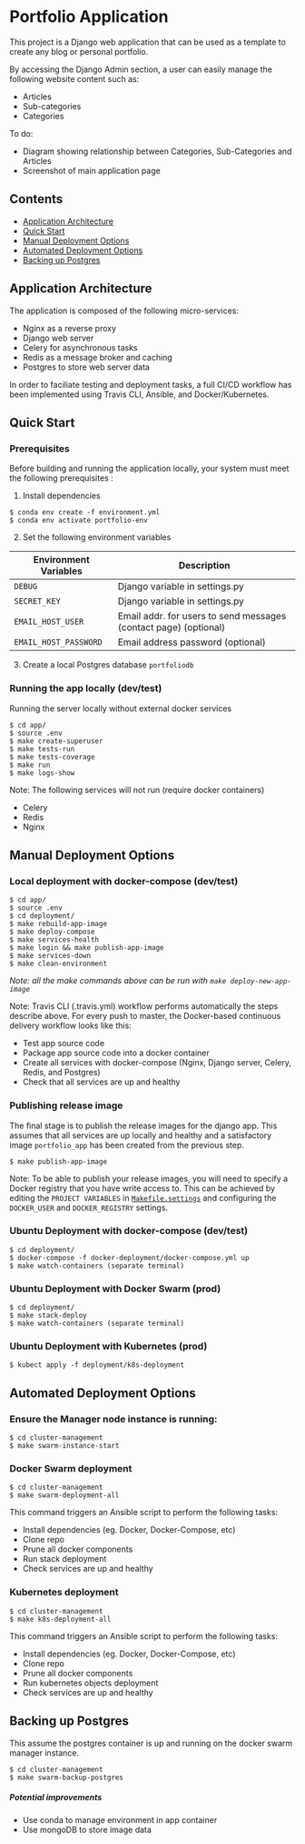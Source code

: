 # Portfolio Application
This project is a Django web application that can be used as a template to create any blog or personal portfolio. 

By accessing the Django Admin section, a user can easily manage the following website content such as:
- Articles 
- Sub-categories
- Categories

To do:
* Diagram showing relationship between Categories, Sub-Categories and Articles
* Screenshot of main application page


## Contents

- [Application Architecture](#application-architecture)
- [Quick Start](#quick-start)
- [Manual Deployment Options](#manual-deployment-options)
- [Automated Deployment Options](#automated-deployment-options)
- [Backing up Postgres](#backing-up-postgres)


## Application Architecture
The application is composed of the following micro-services:
- Nginx as a reverse proxy
- Django web server
- Celery for asynchronous tasks
- Redis as a message broker and caching
- Postgres to store web server data

In order to faciliate testing and deployment tasks, a full CI/CD workflow has been implemented using Travis CLI, Ansible, and Docker/Kubernetes.


## Quick Start

### Prerequisites
Before building and running the application locally, your system must meet the following prerequisites :

1. Install dependencies
```
$ conda env create -f environment.yml
$ conda env activate portfolio-env
```

2. Set the following environment variables

|**Environment Variables**     |**Description**                                                  |
|------------------------------|------------------------------------------------------------------|
|`DEBUG`                       | Django variable in settings.py                                   |
|`SECRET_KEY`                  | Django variable in settings.py                                   |
|`EMAIL_HOST_USER`             | Email addr. for users to send messages (contact page) (optional) |
|`EMAIL_HOST_PASSWORD`         | Email address password (optional)                                |

3. Create a local Postgres database `portfoliodb`

### Running the app locally (dev/test)
Running the server locally without external docker services
```
$ cd app/
$ source .env
$ make create-superuser
$ make tests-run
$ make tests-coverage
$ make run
$ make logs-show
```

Note: The following services will not run (require docker containers)
- Celery
- Redis
- Nginx 


## Manual Deployment Options

### Local deployment with docker-compose (dev/test)
```
$ cd app/
$ source .env
$ cd deployment/
$ make rebuild-app-image
$ make deploy-compose
$ make services-health
$ make login && make publish-app-image
$ make services-down
$ make clean-environment
```
_Note: all the make commands above can be run with `make deploy-new-app-image`_

Note: Travis CLI (.travis.yml) workflow performs automatically the steps describe above.
For every push to master, the Docker-based continuous delivery workflow looks like this:
- Test app source code
- Package app source code into a docker container
- Create all services with docker-compose (Nginx, Django server, Celery, Redis, and Postgres)
- Check that all services are up and healthy

### Publishing release image
The final stage is to publish the release images for the django app. This assumes that all services are up locally and healthy and a satisfactory image `portfolio_app` has been created from the previous step.
```
$ make publish-app-image
```

Note: To be able to publish your release images, you will need to specify a Docker registry that you have write access to.
This can be achieved by editing the `PROJECT VARIABLES` in [`Makefile.settings`](./deployment/Makefile.settings) and configuring the `DOCKER_USER` and `DOCKER_REGISTRY` settings.

### Ubuntu Deployment with docker-compose (dev/test)
```
$ cd deployment/
$ docker-compose -f docker-deployment/docker-compose.yml up
$ make watch-containers (separate terminal)
```

### Ubuntu Deployment with Docker Swarm (prod)
```
$ cd deployment/
$ make stack-deploy
$ make watch-containers (separate terminal)
```

### Ubuntu Deployment with Kubernetes (prod)
```
$ kubect apply -f deployment/k8s-deployment
```

## Automated Deployment Options

### Ensure the Manager node instance is running:
```
$ cd cluster-management
$ make swarm-instance-start
```

### Docker Swarm deployment
```
$ cd cluster-management
$ make swarm-deployment-all
```
This command triggers an Ansible script to perform the following tasks:
- Install dependencies (eg. Docker, Docker-Compose, etc)
- Clone repo
- Prune all docker components
- Run stack deployment
- Check services are up and healthy

### Kubernetes deployment
```
$ cd cluster-management
$ make k8s-deployment-all
```
This command triggers an Ansible script to perform the following tasks:
- Install dependencies (eg. Docker, Docker-Compose, etc)
- Clone repo
- Prune all docker components
- Run kubernetes objects deployment
- Check services are up and healthy

## Backing up Postgres
This assume the postgres container is up and running on the docker swarm manager instance.
```
$ cd cluster-management
$ make swarm-backup-postgres
```


##### Potential improvements
- Use conda to manage environment in app container
- Use mongoDB to store image data